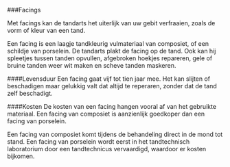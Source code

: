 
###Facings

Met facings kan de tandarts het uiterlijk van uw gebit verfraaien, zoals de vorm of kleur van een tand. 

Een facing is een laagje tandkleurig vulmateriaal van composiet, of een schildje van porselein. De tandarts plakt de facing op de tand. Ook kan hij spleetjes tussen tanden opvullen, afgebroken hoekjes repareren, gele of bruine tanden weer wit maken en scheve tanden maskeren.

####Levensduur
Een facing gaat vijf tot tien jaar mee. Het kan slijten of beschadigen maar gelukkig valt dat altijd te reperaren, zonder dat de tand zelf beschadigt.

####Kosten
De kosten van een facing hangen vooral af van het gebruikte materiaal. Een facing van composiet is aanzienlijk goedkoper dan een facing van porselein. 

Een facing van composiet komt tijdens de behandeling direct in de mond tot stand. Een facing van porselein wordt eerst in het tandtechnisch laboratorium door een tandtechnicus vervaardigd, waardoor er kosten bijkomen.

